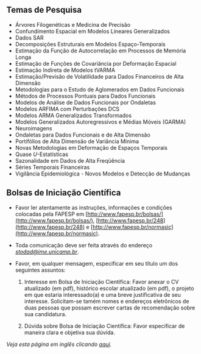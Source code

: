 ## Temas de Pesquisa

-   Árvores Filogenéticas e Medicina de Precisão
-   Confundimento Espacial em Modelos Lineares Generalizados
-   Dados SAR
-   Decomposições Estruturais em Modelos Espaço-Temporais
-   Estimação da Função de Autocorrelação em Processos de Memória Longa
-   Estimação de Funções de Covariância por Deformação Espacial
-   Estimação Indireta de Modelos tVARMA
-   Estimação/Previsão de Volatilidade para Dados Financeiros de Alta Dimensão
-   Metodologias para o Estudo de Aglomerados em Dados Funcionais
-   Métodos de Processos Pontuais para Dados Funcionais
-   Modelos de Análise de Dados Funcionais por Ondaletas
-   Modelos ARFIMA com Perturbações DCS
-   Modelos ARMA Generalizados Transformados
-   Modelos Generalizados Autoregressivos e Médias Móveis (GARMA)
-   Neuroimagens
-   Ondaletas para Dados Funcionais e de Alta Dimensão
-   Portifólios de Alta Dimensão de Variância Mínima
-   Novas Metodologias em Deformação de Espaços Temporais
-   Quase $U$-Estatísticas
-   Sazonalidade em Dados de Alta Freqüência
-   Séries Temporais Financeiras
-   Vigilância Epidemiológica - Novos Modelos e Detecção de Mudanças

## Bolsas de Iniciação Científica

-   Favor ler atentamente as instruções, informações
    e condições colocadas pela FAPESP em [http://www.fapesp.br/bolsas/](http://www.fapesp.br/bolsas/),
    [http://www.fapesp.br/248](http://www.fapesp.br/248) e [http://www.fapesp.br/normasic](http://www.fapesp.br/normasic).

-   Toda comunicação deve ser feita através do endereço
    [*stodad@ime.unicamp.br*](mailto:stodad@ime.unicamp.br).

-   Favor, em qualquer mensagem, especificar em seu título um dos
    seguintes assuntos:

    1. Interesse em Bolsa de Iniciação Científica:
    Favor anexar o CV atualizado  (em pdf), histórico escolar atualizado 
    (em pdf), o projeto em que estaria interessado(a) e uma breve 
    justificativa de seu interesse. Solicitam-se tamém nomes e endereços 
    eletrônicos de duas pessoas que possam escrever cartas de recomendação 
    sobre sua candidatura.

    2. Dúvida sobre Bolsa de Iniciação Científica:
    Favor especificar de maneira clara e objetiva sua dúvida.

*Veja esta página em inglês clicando [aqui](IC_advertisement.md).*
